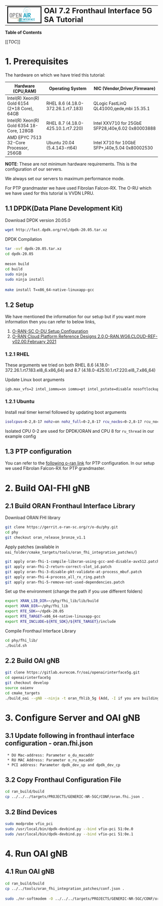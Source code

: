 <table style="border-collapse: collapse; border: none;">
  <tr style="border-collapse: collapse; border: none;">
    <td style="border-collapse: collapse; border: none;">
      <a href="http://www.openairinterface.org/">
         <img src="./images/oai_final_logo.png" alt="" border=3 height=50 width=150>
         </img>
      </a>
    </td>
    <td style="border-collapse: collapse; border: none; vertical-align: center;">
      <b><font size = "5">OAI 7.2 Fronthaul Interface 5G SA Tutorial</font></b>
    </td>
  </tr>
</table>

**Table of Contents**

[[_TOC_]]

# 1. Prerequisites

The hardware on which we have tried this tutorial:

|Hardware (CPU,RAM)                          |Operating System                  |NIC (Vendor,Driver,Firmware)                     |
|--------------------------------------------|----------------------------------|-------------------------------------------------|
|Intel(R) Xeon(R) Gold 6154 (2*18 Core), 64GB|RHEL 8.6 (4.18.0-372.26.1.rt7.183)|QLogic FastLinQ QL41000,qede,mbi 15.35.1         |
|Intel(R) Xeon(R) Gold 6354 18-Core, 128GB   |RHEL 8.7 (4.18.0-425.10.1.rt7.220)|Intel XXV710 for 25GbE SFP28,i40e,6.02 0x80003888|
|AMD EPYC 7513 32-Core Processor, 256GB      |Ubuntu 20.04 (5.4.143-rt64)       |Intel X710 for 10GbE SFP+,i40e,5.04 0x80002530   |

**NOTE**: These are not minimum hardware requirements. This is the configuration of our servers.

We always set our servers to maximum performance mode. 

For PTP grandmaster we have used Fibrolan Falcon-RX. The O-RU which we have used for this tutorial is VVDN LPRU.

## 1.1 DPDK(Data Plane Development Kit)

Download DPDK version 20.05.0
```bash
wget http://fast.dpdk.org/rel/dpdk-20.05.tar.xz
```

DPDK Compilation
```bash
tar -xvf dpdk-20.05.tar.xz
cd dpdk-20.05

meson build
cd build
sudo ninja
sudo ninja install

make install T=x86_64-native-linuxapp-gcc
```

## 1.2 Setup

We have mentioned the information for our setup but if you want more information then you can refer to below links,

1. [O-RAN-SC O-DU Setup Configuration](https://docs.o-ran-sc.org/projects/o-ran-sc-o-du-phy/en/latest/Setup-Configuration_fh.html)
2. [O-RAN Cloud Platform Reference Designs 2.0,O-RAN.WG6.CLOUD-REF-v02.00,February 2021](https://orandownloadsweb.azurewebsites.net/specifications)

### 1.2.1 RHEL

These arguments we tried on both RHEL 8.6 (4.18.0-372.26.1.rt7.183.el8_6.x86_64) and 8.7 (4.18.0-425.10.1.rt7.220.el8_7.x86_64) 

Update Linux boot arguments
```bash
igb.max_vfs=2 intel_iommu=on iommu=pt intel_pstate=disable nosoftlockup tsc=nowatchdog mitigations=off cgroup_memory=1 cgroup_enable=memory mce=off idle=poll hugepagesz=1G hugepages=40 hugepagesz=2M hugepages=0 default_hugepagesz=1G selinux=0 enforcing=0 nmi_watchdog=0 softlockup_panic=0 audit=0 skew_tick=1 isolcpus=managed_irq,domain,0-2,8-17 nohz_full=0-2,8-17 rcu_nocbs=0-2,8-17 rcu_nocb_poll
```

### 1.2.1 Ubuntu

Install real timer kernel followed by updating boot arguments
```bash
isolcpus=0-2,8-17 nohz=on nohz_full=0-2,8-17 rcu_nocbs=0-2,8-17 rcu_nocb_poll nosoftlockup default_hugepagesz=1GB hugepagesz=1G hugepages=10 amd_iommu=on iommu=pt
```

Isolated CPU 0-2 are used for DPDK/ORAN and CPU 8 for `ru_thread` in our example config

## 1.3 PTP configuration

You can refer to the [following o-ran link](https://docs.o-ran-sc.org/projects/o-ran-sc-o-du-phy/en/latest/PTP-configuration_fh.html) for PTP configuration. In our setup we used Fibrolan Falcon-RX for PTP grandmaster. 

# 2. Build OAI-FHI gNB

## 2.1 Build ORAN Fronthaul Interface Library

Download ORAN FHI library
```bash
git clone https://gerrit.o-ran-sc.org/r/o-du/phy.git
cd phy
git checkout oran_release_bronze_v1.1
```

Apply patches (available in `oai_folder/cmake_targets/tools/oran_fhi_integration_patches/`)
```bash
git apply oran-fhi-1-compile-libxran-using-gcc-and-disable-avx512.patch
git apply oran-fhi-2-return-correct-slot_id.patch
git apply oran-fhi-3-disable-pkt-validate-at-process_mbuf.patch
git apply oran-fhi-4-process_all_rx_ring.patch
git apply oran-fhi-5-remove-not-used-dependencies.patch
```

Set up the environment (change the path if you use different folders)

```bash
export XRAN_LIB_DIR=~/phy/fhi_lib/lib/build
export XRAN_DIR=~/phy/fhi_lib
export RTE_SDK=~/dpdk-20.05
export RTE_TARGET=x86_64-native-linuxapp-gcc
export RTE_INCLUDE=${RTE_SDK}/${RTE_TARGET}/include
```

Compile Fronthaul Interface Library
```bash
cd phy/fhi_lib/
./build.sh
```

## 2.2 Build OAI gNB

```bash
git clone https://gitlab.eurecom.fr/oai/openairinterface5g.git
cd openairinterface5g
git checkout develop
source oaienv
cd cmake_targets
./build_oai --gNB --ninja -t oran_fhlib_5g (Add, -I if you are building for the first time on server for installing external dependencies)
```

# 3. Configure Server and OAI gNB

## 3.1 Update following in fronthaul interface configuration - oran.fhi.json

```
 * DU Mac-address: Parameter o_du_macaddr 
 * RU MAC Address: Parameter o_ru_macaddr
 * PCI address: Parameter dpdk_dev_up and dpdk_dev_cp
```

## 3.2 Copy Fronthaul Configuration File

```bash
cd ran_build/build
cp ../../../targets/PROJECTS/GENERIC-NR-5GC/CONF/oran.fhi.json .
```

## 3.2 Bind Devices

```bash
sudo modprobe vfio_pci
sudo /usr/local/bin/dpdk-devbind.py --bind vfio-pci 51:0e.0
sudo /usr/local/bin/dpdk-devbind.py --bind vfio-pci 51:0e.1
```

# 4. Run OAI gNB

## 4.1 Run OAI gNB

```bash
cd ran_build/build
cp ../../tools/oran_fhi_integration_patches/conf.json .

sudo ./nr-softmodem -O ../../../targets/PROJECTS/GENERIC-NR-5GC/CONF/oran.fh.band78.fr1.273PRB.conf --sa --reorder-thread-disable
```